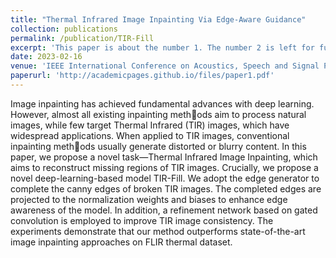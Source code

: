 ```yaml
---
title: "Thermal Infrared Image Inpainting Via Edge-Aware Guidance"
collection: publications
permalink: /publication/TIR-Fill
excerpt: 'This paper is about the number 1. The number 2 is left for future work.'
date: 2023-02-16
venue: 'IEEE International Conference on Acoustics, Speech and Signal Processing (ICASSP)'
paperurl: 'http://academicpages.github.io/files/paper1.pdf'
---
```


Image inpainting has achieved fundamental advances with deep learning. However, almost all existing inpainting methods aim to process natural images, while few target Thermal Infrared (TIR) images, which have widespread applications. When applied to TIR images, conventional inpainting methods usually generate distorted or blurry content. In this paper, we propose a novel task—Thermal Infrared Image Inpainting, which aims to reconstruct missing regions of TIR images. Crucially, we propose a novel deep-learning-based model TIR-Fill. We adopt the edge generator to complete the canny edges of broken TIR images. The completed edges are projected to the normalization weights and biases to enhance edge awareness of the model. In addition, a refinement network based on gated convolution is employed to improve TIR image consistency. The experiments demonstrate that our method outperforms state-of-the-art image inpainting approaches on FLIR thermal dataset.
